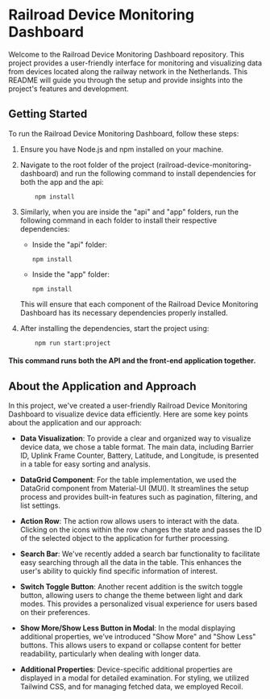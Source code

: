 # Railroad Device Monitoring Dashboard

Welcome to the Railroad Device Monitoring Dashboard repository. This project provides a user-friendly interface for monitoring and visualizing data from devices located along the railway network in the Netherlands. This README will guide you through the setup and provide insights into the project's features and development.

## Getting Started

To run the Railroad Device Monitoring Dashboard, follow these steps:

1.  Ensure you have Node.js and npm installed on your machine.

2.  Navigate to the root folder of the project (railroad-device-monitoring-dashboard) and run the following command to install dependencies for both the app and the api:

    ```
        npm install
    ```

3.  Similarly, when you are inside the "api" and "app" folders, run the following command in each folder to install their respective dependencies:

    - Inside the "api" folder:

      ```
      npm install
      ```

    - Inside the "app" folder:
      ```
      npm install
      ```

    This will ensure that each component of the Railroad Device Monitoring Dashboard has its necessary dependencies properly installed.

4.  After installing the dependencies, start the project using:

    ```
        npm run start:project
    ```

#### This command runs both the API and the front-end application together.

## About the Application and Approach

In this project, we've created a user-friendly Railroad Device Monitoring Dashboard to visualize device data efficiently. Here are some key points about the application and our approach:

- **Data Visualization**: To provide a clear and organized way to visualize device data, we chose a table format. The main data, including Barrier ID, Uplink Frame Counter, Battery, Latitude, and Longitude, is presented in a table for easy sorting and analysis.

- **DataGrid Component**: For the table implementation, we used the DataGrid component from Material-UI (MUI). It streamlines the setup process and provides built-in features such as pagination, filtering, and list settings.

- **Action Row**: The action row allows users to interact with the data. Clicking on the icons within the row changes the state and passes the ID of the selected object to the application for further processing.

- **Search Bar**: We've recently added a search bar functionality to facilitate easy searching through all the data in the table. This enhances the user's ability to quickly find specific information of interest.

- **Switch Toggle Button**: Another recent addition is the switch toggle button, allowing users to change the theme between light and dark modes. This provides a personalized visual experience for users based on their preferences.

- **Show More/Show Less Button in Modal**: In the modal displaying additional properties, we've introduced "Show More" and "Show Less" buttons. This allows users to expand or collapse content for better readability, particularly when dealing with longer data.

- **Additional Properties**: Device-specific additional properties are displayed in a modal for detailed examination. For styling, we utilized Tailwind CSS, and for managing fetched data, we employed Recoil.
